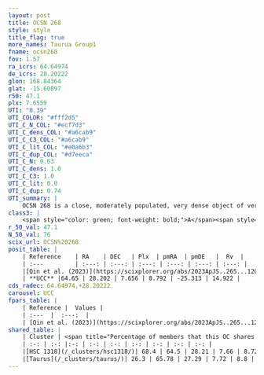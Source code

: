 ```yaml
---
layout: post
title: OCSN 268
style: style
title_flag: true
more_names: Taurua Group1
fname: ocsn268
fov: 1.57
ra_icrs: 64.64974
de_icrs: 28.20222
glon: 168.84364
glat: -15.60897
r50: 47.1
plx: 7.6559
UTI: "0.39"
UTI_COLOR: "#fff2d5"
UTI_C_N_COL: "#ecf7d3"
UTI_C_dens_COL: "#a6cab9"
UTI_C_C3_COL: "#a6cab9"
UTI_C_lit_COL: "#e0a6b3"
UTI_C_dup_COL: "#d7eeca"
UTI_C_N: 0.63
UTI_C_dens: 1.0
UTI_C_C3: 1.0
UTI_C_lit: 0.0
UTI_C_dup: 0.74
UTI_summary: |
    OCSN 268 is a close, moderately populated, very dense object of very high C3 quality. It was recently reported in the literature.<br><br>This is likely a unique object, which shares a moderate percentage of members with at least one previously reported entry.
class3: |
    <span style="color: green; font-weight: bold;">A</span><span style="color: green; font-weight: bold;">A</span>
r_50_val: 47.1
N_50_val: 76
scix_url: OCSN%20268
posit_table: |
    | Reference    | RA    | DEC   | Plx  | pmRA  | pmDE   |  Rv  |
    | :---         | :---: | :---: | :---: | :---: | :---: | :---: |
    |[Qin et al. (2023)](https://scixplorer.org/abs/2023ApJS..265...12Q) | 64.39 | 28.25 | 7.63 | 8.83 | -25.5 | 15.91 |
    | **UCC** |64.65 | 28.202 | 7.656 | 8.792 | -25.313 | 14.922 | 
cds_radec: 64.64974,+28.20222
carousel: UCC
fpars_table: |
    | Reference |  Values |
    | :---  |  :---:  |
    | [Qin et al. (2023)](https://scixplorer.org/abs/2023ApJS..265...12Q) | `E(B-V)=0.25, m-M=6.42, logt=6.65` |
shared_table: |
    | Cluster | <span title="Percentage of members that this OC shares with the ones listed">%</span>   | RA   | DEC   | Plx   | pmRA  | pmDE  | Rv | UTI |
    | :-: | :-: |:-: | :-: | :-: | :-: | :-: | :-: | :-: |
    |[HSC 1318](/_clusters/hsc1318/)| 68.4 | 64.5 | 28.21 | 7.66 | 8.72 | -25.42 | 15.41 |0.0 |
    |[Taurus](/_clusters/taurus/)| 26.3 | 65.78 | 27.29 | 7.72 | 8.8 | -25.91 | 14.81 |0.38 |
---
```

